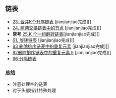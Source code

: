 ## 链表

- [23. 合并K个升序链表](https://leetcode-cn.com/problems/merge-k-sorted-lists/)    [jianjianjiao完成][]
- [24. 两两交换链表中的节点](https://leetcode-cn.com/problems/swap-nodes-in-pairs/) [jianjianjiao完成][]
- **常考** [25.K 个一组翻转链表](https://leetcode-cn.com/problems/reverse-nodes-in-k-group/)[jianjianjiao完成][]
- [61. 旋转链表]() [jianjianjiao完成][]
- [83 删除排序链表中的重复元素]() [jianjianjiao完成][]
- [82删除排序链表中的重复元素 II]() [jianjianjiao完成][]
- [86 分隔链表]()
### **总结**
- 注意处理空的链表
- 对于头部指针特殊处理